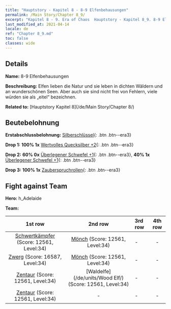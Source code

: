 ```yaml
---
title: "Hauptstory - Kapitel 8 - 8-9 Elfenbehausungen"
permalink: /Main Story/Chapter 8_9/
excerpt: "Kapitel 8 - 9. Era of Chaos  Hauptstory - Kapitel 8_9. 8-9 Elfenbehausungen"
last_modified_at: 2021-04-14
locale: de
ref: "Chapter 8_9.md"
toc: false
classes: wide
---
```


## Details

 **Name:** 8-9 Elfenbehausungen

 **Beschreibung:** Elfen lieben die Natur und sie leben in dichten Wäldern und an wunderschönen Seen. Aber auch sie sind nicht frei von Fehlern, viele würden sie als „eitel“ bezeichnen.

 **Related to:** [Hauptstory Kapitel 8](/de/Main Story/Chapter 8/)

## Beutebelohnung

 **Erstabschlussbelohnung:** [Silberschlüssel](/de/Items/con_693/){: .btn .btn--era3}

 **Drop 1:** **100% 1x** [Wertvolles Quecksilber +2](/de/Items/mat_28/){: .btn .btn--era3}

 **Drop 2:** **60% 0x** [Überlegener Schwefel +1](/de/Items/mat_22/){: .btn .btn--era3}, **40% 1x** [Überlegener Schwefel +1](/de/Items/mat_22/){: .btn .btn--era3}

 **Drop 3:** **100% 1x** [Zauberspruchrollen](/de/Items/con_694/){: .btn .btn--era3}


## Fight against Team
 **Hero:** h_Adelaide

 **Team:**


  | 1st row | 2nd row | 3rd row | 4th row |
  |:----:|:----:|:----|:----:|
  | [Schwertkämpfer](/de/units/Swordsman/) (Score: 12561, Level:34)  | [Mönch](/de/units/Monk/) (Score: 12561, Level:34)  | - | - |
  | [Zwerg](/de/units/Dwarf/) (Score: 16587, Level:34)  | [Mönch](/de/units/Monk/) (Score: 12561, Level:34)  | - | - |
  | [Zentaur](/de/units/Centaur/) (Score: 12561, Level:34)  | [Waldelfe](/de/units/Wood Elf/) (Score: 12561, Level:34)  | - | - |
  | [Zentaur](/de/units/Centaur/) (Score: 12561, Level:34)  | - | - | - |


